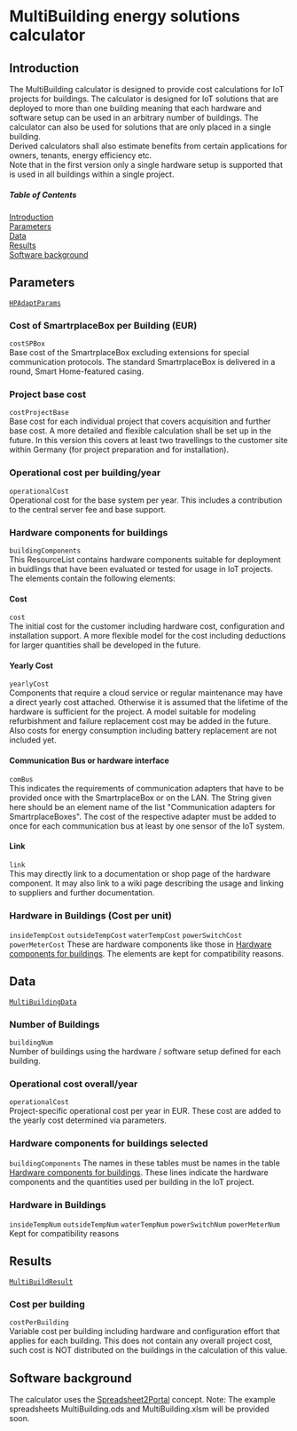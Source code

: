 # MultiBuilding energy solutions calculator

## Introduction
The MultiBuilding calculator is designed to provide cost calculations for IoT projects for buildings. The calculator is designed for IoT solutions that are deployed to more than one building meaning that each hardware and software setup can be used in an arbitrary number of buildings. The calculator can also be used for solutions that are only placed in a single building.<br>
Derived calculators shall also estimate benefits from certain applications for owners, tenants, energy efficiency etc.<br>
Note that in the first version only a single hardware setup is supported that is used in all buildings within a single project.


##### Table of Contents
[Introduction](#introduction)  
[Parameters](#parameters)  
[Data](#data)  
[Results](#results)  
[Software background](#software-background)  

## Parameters
[`HPAdaptParams`](https://github.com/smartrplace/smartr-efficiency/blob/master/smartr-heating-server/src/main/java/extensionmodel/smarteff/multibuild/MultiBuildParams.java) 

### Cost of SmartrplaceBox per Building (EUR)
`costSPBox`  
Base cost of the SmartrplaceBox excluding extensions for special communication protocols. The standard SmartrplaceBox is delivered in a round, Smart Home-featured casing. 

### Project base cost
`costProjectBase`  
Base cost for each individual project that covers acquisition and further base cost. A more detailed and flexible calculation shall be set up in the future. In this version this covers at least two travellings to the customer site within Germany (for project preparation and for installation).

### Operational cost per building/year
`operationalCost`  
Operational cost for the base system per year. This includes a contribution to the central server fee and base support.

### Hardware components for buildings
`buildingComponents`  
This ResourceList contains hardware components suitable for deployment in buidlings that have been evaluated or tested for usage in IoT projects. The elements contain the following elements:

#### Cost
`cost`  
The initial cost for the customer including hardware cost, configuration and installation support. A more flexible model for the cost including deductions for larger quantities shall be developed in the future.

#### Yearly Cost
`yearlyCost`  
Components that require a cloud service or regular maintenance may have a direct yearly cost attached. Otherwise it is assumed that the lifetime of the hardware is sufficient for the project. A model suitable for modeling refurbishment and failure replacement cost may be added in the future. Also costs for energy consumption including battery replacement are not included yet.

#### Communication Bus or hardware interface
`comBus`  
This indicates the requirements of communication adapters that have to be provided once with the SmartrplaceBox or on the LAN. The String given here should be an element name of the list "Communication adapters for SmartrplaceBoxes". The cost of the respective adapter must be added to once for each communication bus at least by one sensor of the IoT system.

#### Link
`link`  
This may directly link to a documentation or shop page of the hardware component. It may also link to a wiki page describing the usage and linking to suppliers and further documentation.

### Hardware in Buildings (Cost per unit)
`insideTempCost`
`outsideTempCost`
`waterTempCost`
`powerSwitchCost`
`powerMeterCost`
These are hardware components like those in [Hardware components for buildings](MultiBuilding.md#hardware-components-for-buildings). The elements are kept for compatibility reasons.


## Data
[`MultiBuildingData`](https://github.com/smartrplace/smartr-efficiency/blob/master/smartr-heating-server/src/main/java/extensionmodel/smarteff/multibuild/MultiBuildDat.java)  

### Number of Buildings
`buildingNum`  
Number of buildings using the hardware / software setup defined for each building.

### Operational cost overall/year
`operationalCost`  
Project-specific operational cost per year in EUR. These cost are added to the yearly cost determined via parameters.

### Hardware components for buildings selected
`buildingComponents`
The names in these tables must be names in the table [Hardware components for buildings](MultiBuilding.md#hardware-components-for-buildings). These lines indicate the hardware components and the quantities used per building in the IoT project.

### Hardware in Buildings
`insideTempNum`
`outsideTempNum`
`waterTempNum`
`powerSwitchNum`
`powerMeterNum`
Kept for compatibility reasons

## Results
[`MultiBuildResult`](https://github.com/smartrplace/smartr-efficiency/blob/master/smartr-heating-server/src/main/java/extensionmodel/smarteff/multibuild/MultiBuildResult.java)  

### Cost per building
`costPerBuilding`  
Variable cost per building including hardware and configuration effort that applies for each building. This does not contain any overall project cost, such cost is NOT distributed on the buildings in the calculation of this value.


## Software background
The calculator uses the [Spreadsheet2Portal](https://github.com/smartrplace/smartr-efficiency/blob/master/Spreadsheet2Portal.md) concept.
Note: The example spreadsheets MultiBuilding.ods and MultiBuilding.xlsm will be provided soon.
